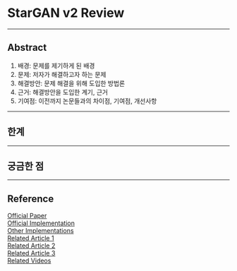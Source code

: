# StarGAN v2 Review
---

## Abstract
1. 배경: 문제를 제기하게 된 배경
2. 문제: 저자가 해결하고자 하는 문제
3. 해결방안: 문제 해결을 위해 도입한 방법론
4. 근거: 해결방안을 도입한 계기, 근거
5. 기여점: 이전까지 논문들과의 차이점, 기여점, 개선사항
---

## 한계
---

## 궁금한 점
---

## Reference
[Official Paper](https://arxiv.org/abs/1912.01865)  
[Official Implementation](https://github.com/clovaai/stargan-v2)  
[Other Implementations](https://paperswithcode.com/paper/stargan-v2-diverse-image-synthesis-for)  
[Related Article 1](https://kozistr.tech/StarGANv2/)  
[Related Article 2](https://comlini8-8.tistory.com/13)  
[Related Article 3](https://medium.com/curg/stargan-v2-%ED%95%98%EB%82%98%EC%9D%98-%EB%AA%A8%EB%8D%B8%EB%A1%9C-%EC%97%AC%EB%9F%AC-%EC%8A%A4%ED%83%80%EC%9D%BC%EC%9D%98-%EC%9D%B4%EB%AF%B8%EC%A7%80%EB%A5%BC-%EC%83%9D%EC%84%B1%ED%95%9C%EB%8B%A4-acdfb0ac822a)  
[Related Videos](https://www.youtube.com/results?search_query=stargan+v2)  